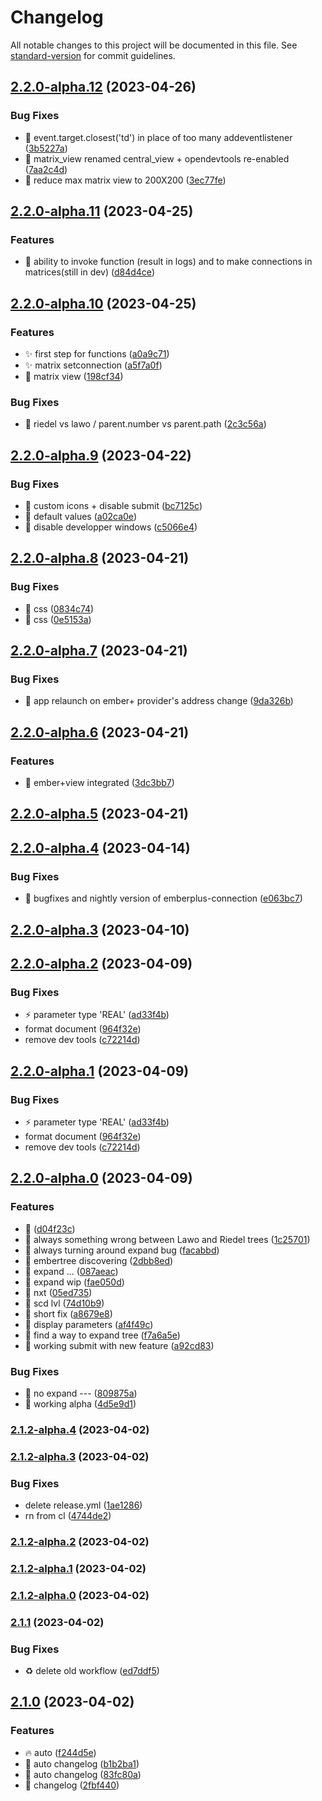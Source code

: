 # Changelog

All notable changes to this project will be documented in this file. See [standard-version](https://github.com/conventional-changelog/standard-version) for commit guidelines.

## [2.2.0-alpha.12](https://github.com/dewiweb/MCxOSCnext/compare/v2.2.0-alpha.11...v2.2.0-alpha.12) (2023-04-26)


### Bug Fixes

* :bug: event.target.closest('td') in place of too many addeventlistener ([3b5227a](https://github.com/dewiweb/MCxOSCnext/commit/3b5227a5382946b26cd1e503443ac24d268105b5))
* :bug: matrix_view renamed central_view + opendevtools re-enabled ([7aa2c4d](https://github.com/dewiweb/MCxOSCnext/commit/7aa2c4df1451f7a9881f832c79b7c289e40cecf4))
* :bug: reduce max matrix view to 200X200 ([3ec77fe](https://github.com/dewiweb/MCxOSCnext/commit/3ec77fea9fa2dfdc5e41b1e446eab1bbd85da9c5))

## [2.2.0-alpha.11](https://github.com/dewiweb/MCxOSCnext/compare/v2.2.0-alpha.10...v2.2.0-alpha.11) (2023-04-25)


### Features

* :memo: ability to invoke function (result in logs) and to make connections in matrices(still in dev) ([d84d4ce](https://github.com/dewiweb/MCxOSCnext/commit/d84d4ce3feb28f171120a749bc4e11deb119f346))

## [2.2.0-alpha.10](https://github.com/dewiweb/MCxOSCnext/compare/v2.2.0-alpha.9...v2.2.0-alpha.10) (2023-04-25)


### Features

* :sparkles: first step for functions ([a0a9c71](https://github.com/dewiweb/MCxOSCnext/commit/a0a9c713d7d5e65ad7facfd170ae258aa6886b35))
* :sparkles: matrix setconnection ([a5f7a0f](https://github.com/dewiweb/MCxOSCnext/commit/a5f7a0ff6b083e6ec33b5718a95ef19d1ad22ab5))
* :tada: matrix view ([198cf34](https://github.com/dewiweb/MCxOSCnext/commit/198cf34358c41dac312c123f16b3d4aa327ffd93))


### Bug Fixes

* :bug: riedel vs lawo / parent.number vs parent.path ([2c3c56a](https://github.com/dewiweb/MCxOSCnext/commit/2c3c56a4f38e0009f9ebd70b426f6501966757b9))

## [2.2.0-alpha.9](https://github.com/dewiweb/MCxOSCnext/compare/v2.2.0-alpha.8...v2.2.0-alpha.9) (2023-04-22)


### Bug Fixes

* :bug: custom icons + disable submit ([bc7125c](https://github.com/dewiweb/MCxOSCnext/commit/bc7125cdaca06c6dcdce9bcf825e1de126994247))
* :bug: default values ([a02ca0e](https://github.com/dewiweb/MCxOSCnext/commit/a02ca0e966524a0a8734da4b504c418d9a462864))
* :bug: disable developper windows ([c5066e4](https://github.com/dewiweb/MCxOSCnext/commit/c5066e4f6af4fdb9369dfd35cf12193525017c5c))

## [2.2.0-alpha.8](https://github.com/dewiweb/MCxOSCnext/compare/v2.2.0-alpha.7...v2.2.0-alpha.8) (2023-04-21)


### Bug Fixes

* :bug: css ([0834c74](https://github.com/dewiweb/MCxOSCnext/commit/0834c748dbe4bf807f43326ba02705e39f955a36))
* :bug: css ([0e5153a](https://github.com/dewiweb/MCxOSCnext/commit/0e5153aa9b0f2b372692758a464a033e312338c7))

## [2.2.0-alpha.7](https://github.com/dewiweb/MCxOSCnext/compare/v2.2.0-alpha.6...v2.2.0-alpha.7) (2023-04-21)


### Bug Fixes

* :bug: app relaunch on ember+ provider's address change ([9da326b](https://github.com/dewiweb/MCxOSCnext/commit/9da326b394a0146d22be99d235998599f2ee09f0))

## [2.2.0-alpha.6](https://github.com/dewiweb/MCxOSCnext/compare/v2.2.0-alpha.5...v2.2.0-alpha.6) (2023-04-21)


### Features

* :tada: ember+view integrated ([3dc3bb7](https://github.com/dewiweb/MCxOSCnext/commit/3dc3bb70f3c58918e9f17fbfa63d8d70e8ccf138))

## [2.2.0-alpha.5](https://github.com/dewiweb/MCxOSCnext/compare/v2.2.0-alpha.4...v2.2.0-alpha.5) (2023-04-21)

## [2.2.0-alpha.4](https://github.com/dewiweb/MCxOSCnext/compare/v2.1.2-alpha.4...v2.2.0-alpha.4) (2023-04-14)


### Bug Fixes

* :bug: bugfixes and nightly version of emberplus-connection ([e063bc7](https://github.com/dewiweb/MCxOSCnext/commit/e063bc71b509b57c7479d9035657df83fe6efd35))

## [2.2.0-alpha.3](https://github.com/dewiweb/MCxOSCnext/compare/v2.2.0-alpha.2...v2.2.0-alpha.3) (2023-04-10)

## [2.2.0-alpha.2](https://github.com/dewiweb/MCxOSCnext/compare/v2.2.0-alpha.0...v2.2.0-alpha.2) (2023-04-09)


### Bug Fixes

* :zap: parameter type  'REAL' ([ad33f4b](https://github.com/dewiweb/MCxOSCnext/commit/ad33f4bbf19e94dc07c30aa050c9170d825ee323))
* format document ([964f32e](https://github.com/dewiweb/MCxOSCnext/commit/964f32e8342dc83cea908dc9be7207e0c0006ac6))
* remove dev tools ([c72214d](https://github.com/dewiweb/MCxOSCnext/commit/c72214d080d79c13b747a5bd0ac5e666327014c8))

## [2.2.0-alpha.1](https://github.com/dewiweb/MCxOSCnext/compare/v2.2.0-alpha.0...v2.2.0-alpha.1) (2023-04-09)


### Bug Fixes

* :zap: parameter type  'REAL' ([ad33f4b](https://github.com/dewiweb/MCxOSCnext/commit/ad33f4bbf19e94dc07c30aa050c9170d825ee323))
* format document ([964f32e](https://github.com/dewiweb/MCxOSCnext/commit/964f32e8342dc83cea908dc9be7207e0c0006ac6))
* remove dev tools ([c72214d](https://github.com/dewiweb/MCxOSCnext/commit/c72214d080d79c13b747a5bd0ac5e666327014c8))

## [2.2.0-alpha.0](https://github.com/dewiweb/MCxOSCnext/compare/v2.1.2-alpha.4...v2.2.0-alpha.0) (2023-04-09)


### Features

* :memo: ([d04f23c](https://github.com/dewiweb/MCxOSCnext/commit/d04f23caf7183d144b4d1f0e9e4902bd598d1ae1))
* :memo: always something wrong between Lawo and Riedel trees ([1c25701](https://github.com/dewiweb/MCxOSCnext/commit/1c25701364de704bed8b8baf665e50989478623f))
* :memo: always turning around expand bug ([facabbd](https://github.com/dewiweb/MCxOSCnext/commit/facabbd8cf9d435bdcfc14abbe1cc9c33faac9fc))
* :memo: embertree discovering ([2dbb8ed](https://github.com/dewiweb/MCxOSCnext/commit/2dbb8edd709972e162406782844c50aced4e9004))
* :memo: expand ... ([087aeac](https://github.com/dewiweb/MCxOSCnext/commit/087aeac3ac56cd4aaaabd6718cacf33f0c159003))
* :memo: expand wip ([fae050d](https://github.com/dewiweb/MCxOSCnext/commit/fae050dd03ca0277295491c7d3da97da4898de4b))
* :memo: nxt ([05ed735](https://github.com/dewiweb/MCxOSCnext/commit/05ed735a642c0dbed011c735652a7d633dc87df2))
* :memo: scd lvl ([74d10b9](https://github.com/dewiweb/MCxOSCnext/commit/74d10b93d3e478a0c88acf6ce2bffb470fc1f6d3))
* :memo: short fix ([a8679e8](https://github.com/dewiweb/MCxOSCnext/commit/a8679e8b11767d305a3487ed5fca274c796554e6))
* :rocket: display  parameters ([af4f49c](https://github.com/dewiweb/MCxOSCnext/commit/af4f49c31d9715898178e74d7734945003de43c0))
* :rocket: find a way to expand tree ([f7a6a5e](https://github.com/dewiweb/MCxOSCnext/commit/f7a6a5ece2826709bd7038e1f310b6a1ac9aa6e4))
* :rocket: working submit with new feature ([a92cd83](https://github.com/dewiweb/MCxOSCnext/commit/a92cd837b767c47952d285ed205f3303798f17bb))


### Bug Fixes

* :memo: no expand --- ([809875a](https://github.com/dewiweb/MCxOSCnext/commit/809875a11b651c278cbf2176fe732bb2a2457c73))
* :rocket: working alpha ([4d5e9d1](https://github.com/dewiweb/MCxOSCnext/commit/4d5e9d128f1ed35d2d983bed45cf3a6bf02eef75))

### [2.1.2-alpha.4](https://github.com/dewiweb/MCxOSCnext/compare/v2.1.2-alpha.3...v2.1.2-alpha.4) (2023-04-02)

### [2.1.2-alpha.3](https://github.com/dewiweb/MCxOSCnext/compare/v2.1.2-alpha.2...v2.1.2-alpha.3) (2023-04-02)


### Bug Fixes

* delete release.yml ([1ae1286](https://github.com/dewiweb/MCxOSCnext/commit/1ae128671819d8229293838e0b08c1cb734e5c36))
* rn from cl ([4744de2](https://github.com/dewiweb/MCxOSCnext/commit/4744de213b52f2cbb59190c3cb3048dcbed53b21))

### [2.1.2-alpha.2](https://github.com/dewiweb/MCxOSCnext/compare/v2.1.2-alpha.1...v2.1.2-alpha.2) (2023-04-02)

### [2.1.2-alpha.1](https://github.com/dewiweb/MCxOSCnext/compare/v2.1.2-alpha.0...v2.1.2-alpha.1) (2023-04-02)

### [2.1.2-alpha.0](https://github.com/dewiweb/MCxOSCnext/compare/v2.1.1...v2.1.2-alpha.0) (2023-04-02)

### [2.1.1](https://github.com/dewiweb/MCxOSCnext/compare/v2.1.0...v2.1.1) (2023-04-02)


### Bug Fixes

* :recycle: delete old workflow ([ed7ddf5](https://github.com/dewiweb/MCxOSCnext/commit/ed7ddf5ea021e5288fb592feaf9e14557daabc8e))

## [2.1.0](https://github.com/dewiweb/MCxOSCnext/compare/v2.1.0-beta.7...v2.1.0) (2023-04-02)


### Features

* :fire: auto ([f244d5e](https://github.com/dewiweb/MCxOSCnext/commit/f244d5ec5176abb1cfb32cc74b01072017347500))
* :rocket: auto changelog ([b1b2ba1](https://github.com/dewiweb/MCxOSCnext/commit/b1b2ba15a1d39c5c7c68c849301b860ae8076ff1))
* :rocket: auto changelog ([83fc80a](https://github.com/dewiweb/MCxOSCnext/commit/83fc80ad6c696438eee29c6b6a9cb393b66650fb))
* :rocket: changelog ([2fbf440](https://github.com/dewiweb/MCxOSCnext/commit/2fbf440a3ce8355caeebc010084d34e412d229a0))
